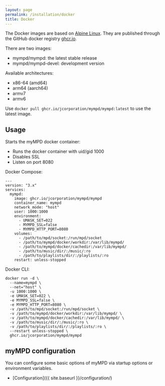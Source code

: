 ```yaml
---
layout: page
permalink: /installation/docker
title: Docker
---
```


The Docker images are based on [Alpine Linux](https://alpinelinux.org). They are published through the GitHub docker registry [ghcr.io](https://github.com/jcorporation?tab=packages).

There are two images:

- mympd/mympd: the latest stable release
- mympd/mympd-devel: development version

Available architectures:

- x86-64 (amd64)
- arm64 (aarch64)
- armv7
- armv6

Use ``docker pull ghcr.io/jcorporation/mympd/mympd:latest`` to use the latest image.

## Usage

Starts the myMPD docker container:

- Runs the docker container with uid/gid 1000
- Disables SSL
- Listen on port 8080

Docker Compose:

```
---
version: "3.x"
services:
  mympd:
    image: ghcr.io/jcorporation/mympd/mympd
    container_name: mympd
    network_mode: "host"
    user: 1000:1000
    environment:
      - UMASK_SET=022
      - MYMPD_SSL=false
      - MYMPD_HTTP_PORT=8080
    volumes:
      - /path/to/mpd/socket:/run/mpd/socket
      - /path/to/mympd/docker/workdir:/var/lib/mympd/
      - /path/to/mympd/docker/cachedir:/var/lib/mympd/
      - /path/to/music/dir/:/music/:ro
      - /path/to/playlists/dir/:/playlists/:ro
    restart: unless-stopped
```

Docker CLI:

```
docker run -d \
  --name=mympd \
  --net="host" \
  -u 1000:1000 \
  -e UMASK_SET=022 \
  -e MYMPD_SSL=false \
  -e MYMPD_HTTP_PORT=8080 \
  -v /path/to/mpd/socket:/run/mpd/socket \
  -v /path/to/mympd/docker/workdir:/var/lib/mympd/ \
  -v /path/to/mympd/docker/cachedir:/var/lib/mympd/ \
  -v /path/to/music/dir/:/music/:ro \
  -v /path/to/playlists/dir/:/playlists/:ro \
  --restart unless-stopped \
  ghcr.io/jcorporation/mympd/mympd
```

## myMPD configuration

You can configure some basic options of myMPD via startup options or environment variables.

- [Configuration]({{ site.baseurl }}/configuration/)
